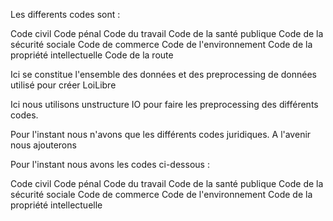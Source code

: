 Les differents codes sont : 

Code civil
Code pénal
Code du travail
Code de la santé publique
Code de la sécurité sociale
Code de commerce
Code de l'environnement
Code de la propriété intellectuelle
Code de la route

Ici se constitue l'ensemble des données et des preprocessing de données utilisé pour créer LoiLibre

Ici nous utilisons unstructure IO pour faire les preprocessing des différents codes.

Pour l'instant nous n'avons que les différents codes juridiques. A l'avenir nous ajouterons

Pour l'instant nous avons les codes ci-dessous :

Code civil Code pénal Code du travail Code de la santé publique Code de la sécurité sociale Code de commerce Code de l'environnement Code de la propriété intellectuelle